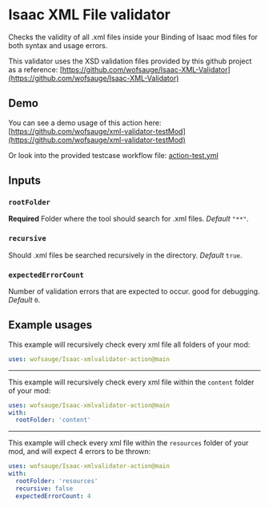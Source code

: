 # Isaac XML File validator

Checks the validity of all .xml files inside your Binding of Isaac mod files for both syntax and usage errors.

This validator uses the XSD validation files provided by this github project as a reference: [https://github.com/wofsauge/Isaac-XML-Validator](https://github.com/wofsauge/Isaac-XML-Validator)

## Demo
You can see a demo usage of this action here: [https://github.com/wofsauge/xml-validator-testMod](https://github.com/wofsauge/xml-validator-testMod)

Or look into the provided testcase workflow file: [action-test.yml](https://github.com/wofsauge/Isaac-xmlvalidator-action/blob/main/.github/workflows/action-test.yml)

## Inputs

### `rootFolder`

**Required** Folder where the tool should search for .xml files. *Default* `"**"`.
### `recursive`

Should .xml files be searched recursively in the directory. *Default* `true`.
### `expectedErrorCount`

Number of validation errors that are expected to occur. good for debugging. *Default* `0`.

## Example usages

This example will recursively check every xml file all folders of your mod:
```yaml
uses: wofsauge/Isaac-xmlvalidator-action@main
```
----
This example will recursively check every xml file within the `content` folder of your mod:
```yaml
uses: wofsauge/Isaac-xmlvalidator-action@main
with:
  rootFolder: 'content'
```
----
This example will check every xml file within the `resources` folder of your mod, and will expect 4 errors to be thrown:
```yaml
uses: wofsauge/Isaac-xmlvalidator-action@main
with:
  rootFolder: 'resources'
  recursive: false
  expectedErrorCount: 4
```
